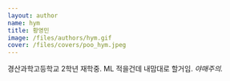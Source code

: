 ```yaml
---
layout: author
name: hym
title: 황영민
image: /files/authors/hym.gif
cover: /files/covers/poo_hym.jpeg
---
```


경산과학고등학교 2학년 재학중.
ML 적을건데 내맘대로 할거임.
*야매주의.*